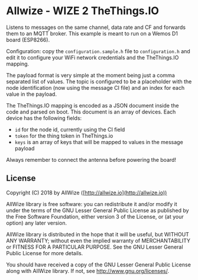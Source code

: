 # Allwize - WIZE 2 TheThings.IO

Listens to messages on the same channel, data rate and CF and
forwards them to an MQTT broker.
This example is meant to run on a Wemos D1 board (ESP8266).

Configuration: copy the `configuration.sample.h` file to `configuration.h` and
edit it to configure your WiFi network credentials and the TheThings.IO mapping.

The payload format is very simple at the moment being just a comma separated list of values.
The topic is configured to be a placeholder with the node identification
(now using the message CI file) and an index for each value in the payload.

The TheThings.IO mapping is encoded as a JSON document inside the code and parsed on boot.
This document is an array of devices. Each device has the following fields:

  * `id` for the node id, currently using the CI field
  * `token` for the thing token in TheThings.io
  * `keys` is an array of keys that will be mapped to values in the message payload

Always remember to connect the antenna before powering the board!

## License

Copyright (C) 2018 by AllWize ([http://allwize.io](http://allwize.io))

AllWize library is free software: you can redistribute it and/or modify
it under the terms of the GNU Lesser General Public License as published by
the Free Software Foundation, either version 3 of the License, or
(at your option) any later version.

AllWize library is distributed in the hope that it will be useful,
but WITHOUT ANY WARRANTY; without even the implied warranty of
MERCHANTABILITY or FITNESS FOR A PARTICULAR PURPOSE.  See the
GNU Lesser General Public License for more details.

You should have received a copy of the GNU Lesser General Public License
along with AllWize library.  If not, see <http://www.gnu.org/licenses/>.
